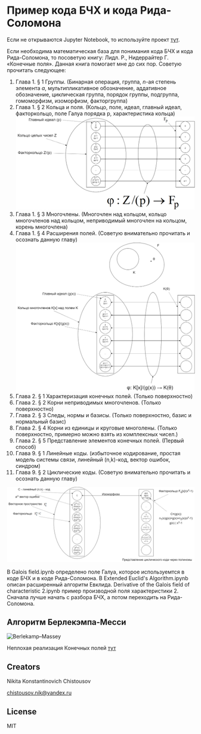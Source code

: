 # Пример кода БЧХ и кода Рида-Соломона

Если не открываются Jupyter Notebook, то используйте проект [тут](https://nbviewer.org/github/Chistousov/BCH-and-Reed-Solomon/tree/main/).

Если необходима математическая база для понимания кода БЧХ и кода Рида-Соломона, то посоветую книгу:  Лидл. Р., Нидеррайтер Г. «Конечные поля».  Данная книга помогает мне до сих пор.
Советую прочитать следующее:

1. Глава 1. § 1 Группы. (Бинарная операция, группа, *n*-ая степень элемента *a*, мультипликативное обозначение, аддативное обозначение, циклическая группа, порядок группы, подгруппа, гомоморфизм, изоморфизм, факторгруппа)
2. Глава 1. § 2 Кольца и поля. (Кольцо, поле, идеал, главный идеал, факторкольцо, поле Галуа порядка p, характеристика кольца)
![Quotient ring](Quotient_ring.png "Quotient ring")
3. Глава 1. § 3 Многочлены. (Многочлен над кольцом, кольцо многочленов над кольцом, неприводимый многочлен на кольцом, корень многочлена)
4. Глава 1. § 4 Расширения полей. (Советую внимательно прочитать и осознать данную главу)
![Quotient ring polynomial](Quotient_ring_polynomial.png "Quotient ring polynomial")
5. Глава 2. § 1 Характеризация конечных полей. (Только поверхностно)
6. Глава 2. § 2 Корни неприводимых многочленов. (Только поверхностно)
7. Глава 2. § 3 Следы, нормы и базисы. (Только поверхностно, базис и нормальный базис)
8. Глава 2. § 4 Корни из единицы и круговые многолены. (Только поверхностно, примерно можно взять из комплексных чисел.)
9. Глава 2. § 5 Представление элементов конечных полей. (Первый способ)
10. Глава 9. § 1 Линейные коды. (избыточное кодирование, простая модель системы связи, линейный (n,k)-код, вектор ошибок, синдром)
11. Глава 9. § 2 Циклические коды. (Советую внимательно прочитать и осознать данную главу)

![cyclic code](cyclic_code.png "cyclic code")

В Galois field.ipynb определено поле Галуа, которое используемтся в коде БЧХ и в коде Рида-Соломона.
В Extended Euclid's Algorithm.ipynb описан расширенный алгоритм Евклида.
Derivative of the Galois field of characteristic 2.ipynb пример производной поля характеристики 2.
Сначала лучше начать с разбора БЧХ, а потом переходить на Рида-Соломона.

## Алгоритм Берлекэмпа-Месси
![Berlekamp–Massey](Berlekamp–Massey_algorithm.PNG "Berlekamp–Massey")


Неплохая реализация Конечных полей [тут](https://jeremykun.com/2014/03/13/programming-with-finite-fields/)

## Creators

Nikita Konstantinovich Chistousov

chistousov.nik@yandex.ru

## License

MIT
